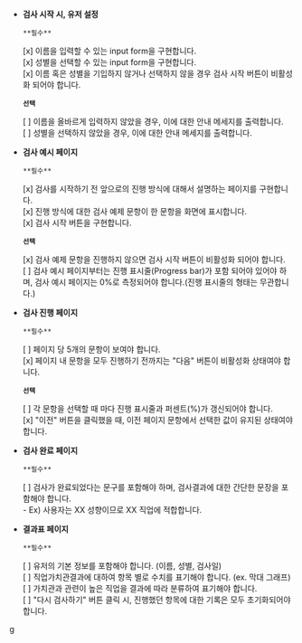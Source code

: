 - **검사 시작 시, 유저 설정**
    
    `**필수**`
    
    [x] 이름을 입력할 수 있는 input form을 구현합니다.    
    [x] 성별을 선택할 수 있는 input form을 구현합니다.    
    [x] 이름 혹은 성별을 기입하지 않거나 선택하지 않을 경우 검사 시작 버튼이 비활성화 되어야 합니다.    
    
    **`선택`** 
    
    [ ] 이름을 올바르게 입력하지 않았을 경우, 이에 대한 안내 메세지를 출력합니다.     
    [ ] 성별을 선택하지 않았을 경우, 이에 대한 안내 메세지를 출력합니다.
- **검사 예시 페이지**
    
    `**필수**`
    
    [x] 검사를 시작하기 전 앞으로의 진행 방식에 대해서 설명하는 페이지를 구현합니다.        
    [x] 진행 방식에 대한 검사 예제 문항이 한 문항을 화면에 표시합니다.        
    [x] 검사 시작 버튼을 구현합니다.        
    
    **`선택`** 
    
    [x] 검사 예제 문항을 진행하지 않으면 검사 시작 버튼이 비활성화 되어야 합니다.         
    [ ] 검사 예시 페이지부터는 진행 표시줄(Progress bar)가 포함 되어야 있어야 하며, 검사 예시 페이지는 0%로 측정되어야 합니다.(진행 표시줄의 형태는 무관합니다.)     
- **검사 진행 페이지**
    
    `**필수**`
    
    [ ] 페이지 당 5개의 문항이 보여야 합니다.     
    [x] 페이지 내 문항을 모두 진행하기 전까지는 "다음" 버튼이 비활성화 상태여야 합니다.     
    
    **`선택`** 
    
    [ ] 각 문항을 선택할 때 마다 진행 표시줄과 퍼센트(%)가 갱신되어야 합니다.       
    [x] "이전" 버튼을 클릭했을 때, 이전 페이지 문항에서 선택한 값이 유지된 상태여야 합니다.       
- **검사 완료 페이지**
    
    `**필수**`
    
    [ ] 검사가 완료되었다는 문구를 포함해야 하며, 검사결과에 대한 간단한 문장을 포함해야 합니다.        
        - Ex) 사용자는 XX 성향이므로 XX 직업에 적합합니다.  
- **결과표 페이지**
    
    `**필수**`
    
    [ ] 유저의 기본 정보를 포함해야 합니다. (이름, 성별, 검사일)      
    [ ] 직업가치관결과에 대하여 항목 별로 수치를 표기해야 합니다. (ex. 막대 그래프)       
    [ ] 가치관과 관련이 높은 직업을 결과에 따라 분류하여 표기해야 합니다.     
    [ ] "다시 검사하기" 버튼 클릭 시, 진행했던 항목에 대한 기록은 모두 초기화되어야 합니다.      

g